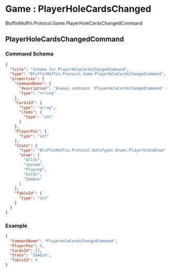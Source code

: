 # Game : PlayerHoleCardsChanged

BluffinMuffin.Protocol.Game.PlayerHoleCardsChangedCommand

## PlayerHoleCardsChangedCommand

### Command Schema

```json
{
  "title": "Schema for PlayerHoleCardsChangedCommand",
  "type": "BluffinMuffin.Protocol.Game.PlayerHoleCardsChangedCommand",
  "properties": {
    "CommandName": {
      "description": "Always contains 'PlayerHoleCardsChangedCommand' to distinguish the command from others.",
      "type": "string"
    },
    "CardsId": {
      "type": "array",
      "items": {
        "type": "int"
      }
    },
    "PlayerPos": {
      "type": "int"
    },
    "State": {
      "type": "BluffinMuffin.Protocol.DataTypes.Enums.PlayerStateEnum",
      "enum": [
        "AllIn",
        "Joined",
        "Playing",
        "SitIn",
        "Zombie"
      ]
    },
    "TableId": {
      "type": "int"
    }
  }
}
```

### Example

```json
{
  "CommandName": "PlayerHoleCardsChangedCommand",
  "PlayerPos": 0,
  "CardsId": [],
  "State": "Zombie",
  "TableId": 0
}
```


